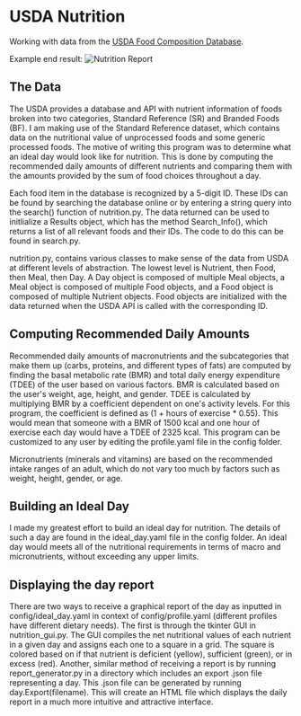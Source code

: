 # USDA Nutrition
Working with data from the [USDA Food Composition Database](https://ndb.nal.usda.gov/ndb/). 

Example end result:
![Nutrition Report](http://noahtrenaman.com/media/sample_report.PNG)

## The Data
The USDA provides a database and API with nutrient information of foods broken into two categories, Standard Reference (SR) and Branded Foods (BF). I am making use of the Standard Reference dataset, which contains data on the nutritional value of unprocessed foods and some generic processed foods. The motive of writing this program was to determine what an ideal day would look like for nutrition. This is done by computing the recommended daily amounts of different nutrients and comparing them with the amounts provided by the sum of food choices throughout a day.

Each food item in the database is recognized by a 5-digit ID. These IDs can be found by searching the database online or by entering a string query into the search() function of nutrition.py. The data returned can be used to initlialize a Results object, which has the method Search_Info(), which returns a list of all relevant foods and their IDs. The code to do this can be found in search.py.

nutrition.py, contains various classes to make sense of the data from USDA at different levels of abstraction. The lowest level is Nutrient, then Food, then Meal, then Day. A Day object is composed of multiple Meal objects, a Meal object is composed of multiple Food objects, and a Food object is composed of multiple Nutrient objects. Food objects are initialized with the data returned when the USDA API is called with the corresponding ID.

## Computing Recommended Daily Amounts
Recommended daily amounts of macronutrients and the subcategories that make them up (carbs, proteins, and different types of fats) are computed by finding the basal metabolic rate (BMR) and total daily energy expenditure (TDEE) of the user based on various factors. BMR is calculated based on the user's weight, age, height, and gender. TDEE is calculated by multiplying BMR by a coefficient dependent on one's activity levels. For this program, the coefficient is defined as (1 + hours of exercise * 0.55). This would mean that someone with a BMR of 1500 kcal and one hour of exercise each day would have a TDEE of 2325 kcal. This program can be customized to any user by editing the profile.yaml file in the config folder.

Micronutrients (minerals and vitamins) are based on the recommended intake ranges of an adult, which do not vary too much by factors such as weight, height, gender, or age.

## Building an Ideal Day
I made my greatest effort to build an ideal day for nutrition. The details of such a day are found in the ideal_day.yaml file in the config folder. An ideal day would meets all of the nutritional requirements in terms of macro and micronutrients, without exceeding any upper limits. 
## Displaying the day report
There are two ways to receive a graphical report of the day as inputted in config/ideal_day.yaml in context of config/profile.yaml (different profiles have different dietary needs). The first is through the tkinter GUI in nutrition_gui.py. The GUI compiles the net nutritional values of each nutrient in a given day and assigns each one to a square in a grid. The square is colored based on if that nutrient is deficient (yellow), sufficient (green), or in excess (red).
Another, similar method of receiving a report is by running report_generator.py in a directory which includes an export .json file representing a day. This .json file can be generated by running day.Export(filename). This will create an HTML file which displays the daily report in a much more intuitive and attractive interface.
